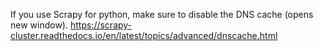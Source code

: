 
If you use Scrapy for python, make sure to disable the DNS cache (opens new window).
https://scrapy-cluster.readthedocs.io/en/latest/topics/advanced/dnscache.html
